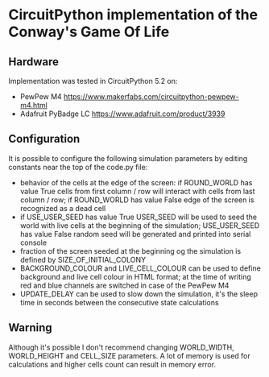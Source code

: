# CircuitPython implementation of the Conway's Game Of Life

## Hardware

Implementation was tested in CircuitPython 5.2 on:
* PewPew M4 https://www.makerfabs.com/circuitpython-pewpew-m4.html
* Adafruit PyBadge LC https://www.adafruit.com/product/3939

## Configuration

It is possible to configure the following simulation parameters by editing constants near the top of the code.py file:
* behavior of the cells at the edge of the screen: if ROUND_WORLD has value True cells from first column / row will interact with cells from last column / row; if ROUND_WORLD has value False edge of the screen is recognized as a dead cell
* if USE_USER_SEED has value True USER_SEED will be used to seed the world with live cells at the beginning of the simulation; USE_USER_SEED has value False random seed will be generated and printed into serial console
* fraction of the screen seeded at the beginning og the simulation is defined by SIZE_OF_INITIAL_COLONY
* BACKGROUND_COLOUR and LIVE_CELL_COLOUR can be used to define background and live cell colour in HTML format; at the time of writing red and blue channels are switched in case of the PewPew M4
* UPDATE_DELAY can be used to slow down the simulation, it's the sleep time in seconds between the consecutive state calculations

## Warning

Although it's possible I don't recommend changing WORLD_WIDTH, WORLD_HEIGHT and CELL_SIZE parameters. A lot of memory is used for calculations and higher cells count can result in memory error.
